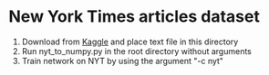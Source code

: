 # New York Times articles dataset

1. Download from [Kaggle](https://www.kaggle.com/nzalake52/new-york-times-articles) and place text file in this directory
2. Run nyt_to_numpy.py in the root directory without arguments
3. Train network on NYT by using the argument "-c nyt"